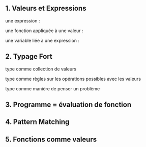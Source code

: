 ## 1. Valeurs et Expressions

une expression :

une fonction appliquée à une valeur :

une variable liée à une expression :

## 2. Typage Fort

type comme collection de valeurs 

type comme règles sur les opérations possibles avec les valeurs

type comme manière de penser un problème

## 3. Programme = évaluation de fonction

## 4. Pattern Matching

## 5. Fonctions comme valeurs
